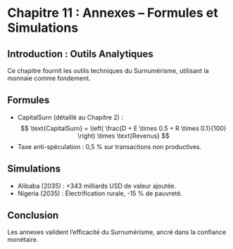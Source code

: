 # Chapitre 11 : Annexes – Formules et Simulations

## Introduction : Outils Analytiques

Ce chapitre fournit les outils techniques du Surnumérisme, utilisant la monnaie comme fondement. <!-- NOTE : Ajouter une simulation africaine, ex. : Nigeria -->

## Formules

- CapitalSurn (détaillé au Chapitre 2) :  
  $$ \text{CapitalSurn} = \left( \frac{D + E \times 0.5 + R \times 0.1}{100} \right) \times \text{Revenus} $$
- Taxe anti-spéculation : 0,5 % sur transactions non productives. <!-- NOTE : Formule pour ponction crypto en Afrique -->

## Simulations

- Alibaba (2035) : +343 milliards USD de valeur ajoutée.  
- Nigeria (2035) : Électrification rurale, -15 % de pauvreté. <!-- NOTE : Ajouter une simulation pour le Sénégal -->

## Conclusion

Les annexes valident l’efficacité du Surnumérisme, ancré dans la confiance monétaire. <!-- NOTE : Tableau comparatif Afrique vs Europe -->